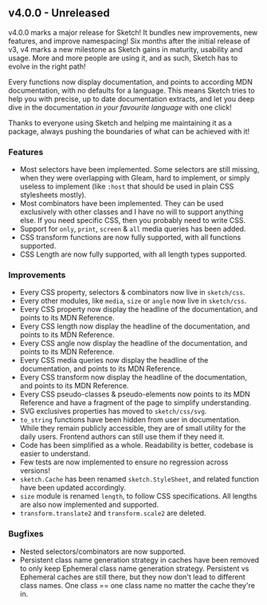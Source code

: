 ## v4.0.0 - Unreleased

v4.0.0 marks a major release for Sketch! It bundles new improvements, new
features, and improve namespacing! Six months after the initial release of v3,
v4 marks a new milestone as Sketch gains in maturity, usability and usage. More
and more people are using it, and as such, Sketch has to evolve in the right
path!

Every functions now display documentation, and points to according MDN
documentation, with no defaults for a language. This means Sketch tries to help
you with precise, up to date documentation extracts, and let you deep dive in
the documentation _in your favourite language_ with one click!

Thanks to everyone using Sketch and helping me maintaining it as a package,
always pushing the boundaries of what can be achieved with it!

### Features

- Most selectors have been implemented. Some selectors are still missing, when
  they were overlapping with Gleam, hard to implement, or simply useless to
  implement (like `:host` that should be used in plain CSS stylesheets mostly).
- Most combinators have been implemented. They can be used exclusively with
  other classes and I have no will to support anything else. If you need
  specific CSS, then you probably need to write CSS.
- Support for `only`, `print`, `screen` & `all` media queries has been added.
- CSS transform functions are now fully supported, with all functions supported.
- CSS Length are now fully supported, with all length types supported.

### Improvements

- Every CSS property, selectors & combinators now live in `sketch/css`.
- Every other modules, like `media`, `size` or `angle` now live in `sketch/css`.
- Every CSS property now display the headline of the documentation, and points
  to its MDN Reference.
- Every CSS length now display the headline of the documentation, and points to
  its MDN Reference.
- Every CSS angle now display the headline of the documentation, and points to
  its MDN Reference.
- Every CSS media queries now display the headline of the documentation, and
  points to its MDN Reference.
- Every CSS transform now display the headline of the documentation, and points
  to its MDN Reference.
- Every CSS pseudo-classes & pseudo-elements now points to its MDN Reference and
  have a fragment of the page to simplify understanding.
- SVG exclusives properties has moved to `sketch/css/svg`.
- `to_string` functions have been hidden from user in documentation. While they
  remain publicly accessible, they are of small utility for the daily users.
  Frontend authors can still use them if they need it.
- Code has been simplified as a whole. Readability is better, codebase is easier
  to understand.
- Few tests are now implemented to ensure no regression across versions!
- `sketch.Cache` has been renamed `sketch.StyleSheet`, and related function have
  been updated accordingly.
- `size` module is renamed `length`, to follow CSS specifications. All lengths
  are also now implemented and supported.
- `transform.translate2` and `transform.scale2` are deleted.

### Bugfixes

- Nested selectors/combinators are now supported.
- Persistent class name generation strategy in caches have been removed to only
  keep Ephemeral class name generation strategy. Persistent vs Ephemeral caches
  are still there, but they now don't lead to different class names. One class
  == one class name no matter the cache they're in.
